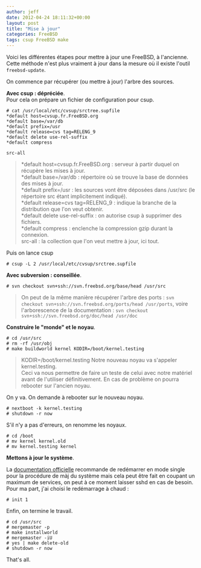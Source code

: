 ```yaml
---
author: jeff
date: 2012-04-24 18:11:32+00:00
layout: post
title: "Mise à jour"
categories: FreeBSD
tags: csup FreeBSD make
---
```



Voici les différentes étapes pour mettre à jour une FreeBSD, à l'ancienne.
Cette méthode n'est plus vraiment à jour dans la mesure où il existe l'outil `freebsd-update`.  
  
On commence par récupérer (ou mettre à jour) l'arbre des sources.


**Avec csup : dépréciée**.  
Pour cela on prépare un fichier de configuration pour csup.

    # cat /usr/local/etc/cvsup/srctree.supfile
    *default host=cvsup.fr.FreeBSD.org
    *default base=/var/db
    *default prefix=/usr
    *default release=cvs tag=RELENG_9
    *default delete use-rel-suffix
    *default compress
    
    src-all

> *default host=cvsup.fr.FreeBSD.org : serveur à partir duquel on récupère les mises à jour.  
> *default base=/var/db : répertoire où se trouve la base de données des mises à jour.  
> *default prefix=/usr : les sources vont être déposées dans /usr/src (le répertoire src étant implicitement indiqué).  
> *default release=cvs tag=RELENG_9 : indique la branche de la distribution que l'on veut obtenir.  
> *default delete use-rel-suffix : on autorise csup à supprimer des fichiers.  
> *default compress : enclenche la compression gzip durant la connexion.  
> src-all : la collection que l'on veut mettre à jour, ici tout.

Puis on lance csup

    # csup -L 2 /usr/local/etc/cvsup/srctree.supfile


**Avec subversion : conseillée**.  

    # svn checkout svn+ssh://svn.freebsd.org/base/head /usr/src

> On peut de la même manière récupérer l'arbre des ports : `svn checkout svn+ssh://svn.freebsd.org/ports/head /usr/ports`, voire l'arborescence de la documentation :   `svn checkout svn+ssh://svn.freebsd.org/doc/head /usr/doc`


**Construire le "monde" et le noyau**.

    # cd /usr/src
    # rm -rf /usr/obj
    # make buildworld kernel KODIR=/boot/kernel.testing

> KODIR=/boot/kernel.testing
Notre nouveau noyau va s'appeler kernel.testing.  
Ceci va nous permettre de faire un teste de celui avec notre matériel avant de l'utiliser définitivement. En cas de problème on pourra rebooter sur l'ancien noyau.

On y va. On demande à rebooter sur le nouveau noyau.
    
    # nextboot -k kernel.testing
    # shutdown -r now

S'il n'y a pas d'erreurs, on renomme les noyaux.
    
    # cd /boot
    # mv kernel kernel.old
    # mv kernel.testing kernel


**Mettons à jour le système**.

La [documentation officielle](http://www.freebsd.org/doc/en_US.ISO8859-1/books/handbook/makeworld.html) recommande de redémarrer en mode single pour la procédure de màj du système mais cela peut être fait en coupant un maximum de services, on peut à ce moment laisser sshd en cas de besoin.  
Pour ma part, j'ai choisi le redémarrage à chaud :  
    
    # init 1

Enfin, on termine le travail.  
    
    # cd /usr/src
    # mergemaster -p
    # make installworld
    # mergemaster -iU
    # yes | make delete-old
    # shutdown -r now
    
That's all.
